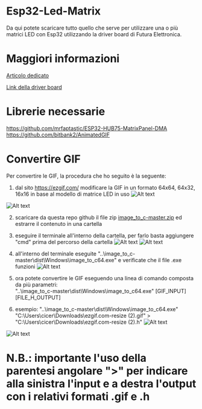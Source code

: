 # Esp32-Led-Matrix
Da qui potete scaricare tutto quello che serve per utilizzare una o più matrici LED con Esp32 utilizzando la driver board di Futura Elettronica.
# Maggiori informazioni
[Articolo dedicato](https://futuranet.it/prodotto/n-271-febbraio-2023-marzo-2023/?ref=13136)

[Link della driver board](https://futuranet.it/prodotto/board-controller-per-matrici-a-led/?ref=13136)

# Librerie necessarie

https://github.com/mrfaptastic/ESP32-HUB75-MatrixPanel-DMA
https://github.com/bitbank2/AnimatedGIF

# Convertire GIF
Per convertire le GIF, la procedura che ho seguito è la seguente:

1) dal sito https://ezgif.com/ modificare la GIF in un formato 64x64, 64x32, 16x16 in base al modello di matrice LED in uso
![Alt text](https://github.com/Dario-Ciceri/Futura-Elettronica-Esp32-Led-Matrix/blob/main/immagini/EZGIF.png)

![Alt text](https://github.com/Dario-Ciceri/Futura-Elettronica-Esp32-Led-Matrix/blob/main/immagini/RESIZE.png)

2) scaricare da questa repo github il file zip [image_to_c-master.zip](https://github.com/Dario-Ciceri/Futura-Elettronica-Esp32-Led-Matrix/blob/main/image_to_c-master.zip) ed estrarre il contenuto in una cartella

3) eseguire il terminale all'interno della cartella, per farlo basta aggiungere "cmd" prima del percorso della cartella
![Alt text](https://github.com/Dario-Ciceri/Futura-Elettronica-Esp32-Led-Matrix/blob/main/immagini/CMD.png)
![Alt text](https://github.com/Dario-Ciceri/Futura-Elettronica-Esp32-Led-Matrix/blob/main/immagini/CMD_IMTC.png)

4) all'interno del terminale eseguite "..\image_to_c-master\dist\Windows\image_to_c64.exe" e verificate che il file .exe funzioni
![Alt text](https://github.com/Dario-Ciceri/Futura-Elettronica-Esp32-Led-Matrix/blob/main/immagini/CMD_TEST.png)

5) ora potete convertire le GIF eseguendo una linea di comando composta da più parametri:  
   "..\image_to_c-master\dist\Windows\image_to_c64.exe" [GIF_INPUT] [FILE_H_OUTPUT]

6) esempio: "..\image_to_c-master\dist\Windows\image_to_c64.exe" "C:\Users\cicer\Downloads\ezgif.com-resize (2).gif" > "C:\Users\cicer\Downloads\ezgif.com-resize (2).h"
![Alt text](https://github.com/Dario-Ciceri/Futura-Elettronica-Esp32-Led-Matrix/blob/main/immagini/ESEMPIO.png)

![Alt text](https://github.com/Dario-Ciceri/Futura-Elettronica-Esp32-Led-Matrix/blob/main/immagini/GIF_CONVERTITA.png)

# N.B.: importante l'uso della parentesi angolare ">" per indicare alla sinistra l'input e a destra l'output con i relativi formati .gif e .h
